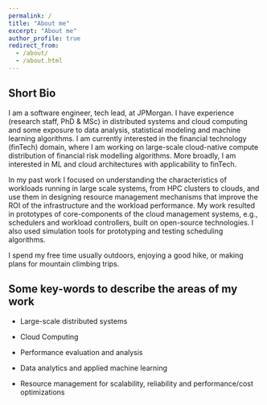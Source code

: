 ```yaml
---
permalink: /
title: "About me"
excerpt: "About me"
author_profile: true
redirect_from: 
  - /about/
  - /about.html
---
```


Short Bio
--------

I am a software engineer, tech lead, at JPMorgan. I have experience (research staff, PhD & MSc) in distributed systems and cloud computing and some exposure to data analysis, statistical modeling and machine learning algorithms. I am currently interested in the financial technology (finTech) domain, where I am working on large-scale cloud-native compute distribution of financial risk modelling algorithms. More broadly, I am interested in ML and cloud architectures with applicability to finTech.

In my past work I focused on understanding the characteristics of workloads running in large scale systems, from HPC clusters to clouds, and use them in designing resource management mechanisms that improve the ROI of the infrastructure and the workload performance. My work resulted in prototypes of core-components of the cloud management systems, e.g., schedulers and workload controllers, built on open-source technologies. I also used simulation tools for prototyping and testing scheduling algorithms. 

I spend my free time usually outdoors, enjoying a good hike, or making plans for mountain climbing trips.

Some key-words to describe the areas of my work
--------

* Large-scale distributed systems

* Cloud Computing

* Performance evaluation and analysis

* Data analytics and applied machine learning

* Resource management for scalability, reliability and performance/cost optimizations
